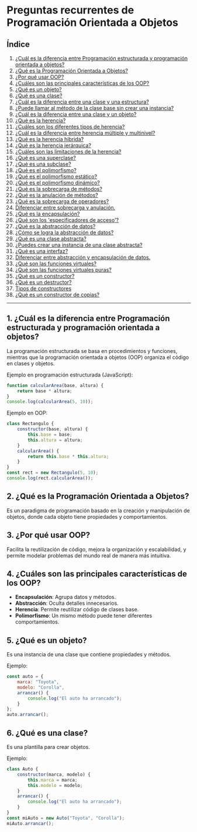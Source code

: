 # Preguntas recurrentes de Programación Orientada a Objetos

## Índice
1. [¿Cuál es la diferencia entre Programación estructurada y programación orientada a objetos?](#1)
2. [¿Qué es la Programación Orientada a Objetos?](#2)
3. [¿Por qué usar OOP?](#3)
4. [¿Cuáles son las principales características de los OOP?](#4)
5. [¿Qué es un objeto?](#5)
6. [¿Qué es una clase?](#6)
7. [¿Cuál es la diferencia entre una clase y una estructura?](#7)
8. [¿Puede llamar al método de la clase base sin crear una instancia?](#8)
9. [¿Cuál es la diferencia entre una clase y un objeto?](#9)
10. [¿Qué es la herencia?](#10)
11. [¿Cuáles son los diferentes tipos de herencia?](#11)
12. [¿Cuál es la diferencia entre herencia múltiple y multinivel?](#12)
13. [¿Qué es la herencia híbrida?](#13)
14. [¿Qué es la herencia jerárquica?](#14)
15. [¿Cuáles son las limitaciones de la herencia?](#15)
16. [¿Qué es una superclase?](#16)
17. [¿Qué es una subclase?](#17)
18. [¿Qué es el polimorfismo?](#18)
19. [¿Qué es el polimorfismo estático?](#19)
20. [¿Qué es el polimorfismo dinámico?](#20)
21. [¿Qué es la sobrecarga de métodos?](#21)
22. [¿Qué es la anulación de métodos?](#22)
23. [¿Qué es la sobrecarga de operadores?](#23)
24. [Diferenciar entre sobrecarga y anulación.](#24)
25. [¿Qué es la encapsulación?](#25)
26. [¿Qué son los 'especificadores de acceso'?](#26)
27. [¿Qué es la abstracción de datos?](#27)
28. [¿Cómo se logra la abstracción de datos?](#28)
29. [¿Qué es una clase abstracta?](#29)
30. [¿Puedes crear una instancia de una clase abstracta?](#30)
31. [¿Qué es una interfaz?](#31)
32. [Diferenciar entre abstracción y encapsulación de datos.](#32)
33. [¿Qué son las funciones virtuales?](#33)
34. [¿Qué son las funciones virtuales puras?](#34)
35. [¿Qué es un constructor?](#35)
36. [¿Qué es un destructor?](#36)
37. [Tipos de constructores](#37)
38. [¿Qué es un constructor de copias?](#38)

---

## 1. ¿Cuál es la diferencia entre Programación estructurada y programación orientada a objetos?
La programación estructurada se basa en procedimientos y funciones, mientras que la programación orientada a objetos (OOP) organiza el código en clases y objetos.

Ejemplo en programación estructurada (JavaScript):
```js
function calcularArea(base, altura) {
    return base * altura;
}
console.log(calcularArea(5, 10));
```

Ejemplo en OOP:
```js
class Rectangulo {
    constructor(base, altura) {
        this.base = base;
        this.altura = altura;
    }
    calcularArea() {
        return this.base * this.altura;
    }
}
const rect = new Rectangulo(5, 10);
console.log(rect.calcularArea());
```

## 2. ¿Qué es la Programación Orientada a Objetos?
Es un paradigma de programación basado en la creación y manipulación de objetos, donde cada objeto tiene propiedades y comportamientos.

## 3. ¿Por qué usar OOP?
Facilita la reutilización de código, mejora la organización y escalabilidad, y permite modelar problemas del mundo real de manera más intuitiva.

## 4. ¿Cuáles son las principales características de los OOP?
- **Encapsulación**: Agrupa datos y métodos.
- **Abstracción**: Oculta detalles innecesarios.
- **Herencia**: Permite reutilizar código de clases base.
- **Polimorfismo**: Un mismo método puede tener diferentes comportamientos.

## 5. ¿Qué es un objeto?
Es una instancia de una clase que contiene propiedades y métodos.

Ejemplo:
```js
const auto = {
    marca: "Toyota",
    modelo: "Corolla",
    arrancar() {
        console.log("El auto ha arrancado");
    }
};
auto.arrancar();
```

## 6. ¿Qué es una clase?
Es una plantilla para crear objetos.

Ejemplo:
```js
class Auto {
    constructor(marca, modelo) {
        this.marca = marca;
        this.modelo = modelo;
    }
    arrancar() {
        console.log("El auto ha arrancado");
    }
}
const miAuto = new Auto("Toyota", "Corolla");
miAuto.arrancar();
```
